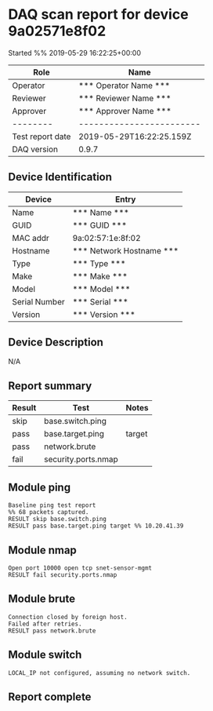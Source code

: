 # DAQ scan report for device 9a02571e8f02
Started %% 2019-05-29 16:22:25+00:00

|  Role  |      Name              |
|--------|------------------------|
|Operator| *** Operator Name *** |
|Reviewer| *** Reviewer Name *** |
|Approver| *** Approver Name *** |
|--------|------------------------|
| Test report date | 2019-05-29T16:22:25.159Z |
| DAQ version      | 0.9.7 |

## Device Identification

| Device        | Entry              |
|---------------|--------------------|
| Name          | *** Name *** |
| GUID          | *** GUID *** |
| MAC addr      | 9a:02:57:1e:8f:02 |
| Hostname      | *** Network Hostname *** |
| Type          | *** Type *** |
| Make          | *** Make *** |
| Model         | *** Model *** |
| Serial Number | *** Serial *** |
| Version       | *** Version *** |

## Device Description

N/A

## Report summary

|Result|Test|Notes|
|---|---|---|
|skip|base.switch.ping||
|pass|base.target.ping|target |
|pass|network.brute||
|fail|security.ports.nmap||

## Module ping

```
Baseline ping test report
%% 68 packets captured.
RESULT skip base.switch.ping
RESULT pass base.target.ping target %% 10.20.41.39
```

## Module nmap

```
Open port 10000 open tcp snet-sensor-mgmt
RESULT fail security.ports.nmap
```

## Module brute

```
Connection closed by foreign host.
Failed after retries.
RESULT pass network.brute
```

## Module switch

```
LOCAL_IP not configured, assuming no network switch.
```

## Report complete

